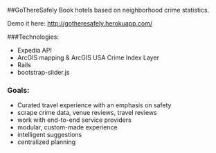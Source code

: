 ##GoThereSafely
Book hotels based on neighborhood crime statistics.

Demo it here: http://gotheresafely.herokuapp.com/

###Technologies:
* Expedia API
* ArcGIS mapping & ArcGIS USA Crime Index Layer
* Rails
* bootstrap-slider.js

### Goals:
* Curated travel experience with an emphasis on safety
* scrape crime data, venue reviews, travel reviews
* work with end-to-end service providers
* modular, custom-made experience
* intelligent suggestions
* centralized planning

